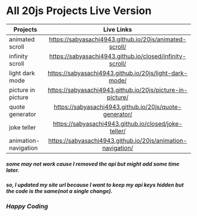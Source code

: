 # All 20js Projects Live Version

| Projects             |                         Live Links                          |
| -------------------- | :---------------------------------------------------------: |
| animated scroll      |   https://sabyasachi4943.github.io/20js/animated-scroll/    |
| infinity scroll      |  https://sabyasachi4943.github.io/closed/infinity-scroll/   |
| light dark mode      |   https://sabyasachi4943.github.io/20js/light-dark-mode/    |
| picture in picture   |  https://sabyasachi4943.github.io/20js/picture-in-picture/  |
| quote generator      |   https://sabyasachi4943.github.io/20js/quote-generator/    |
| joke teller          |    https://sabyasachi4943.github.io/closed/joke-teller/     |
| animation-navigation | https://sabyasachi4943.github.io/20js/animation-navigation/ |

##### some may not work cause I removed the api but might add some time later.

##### so, I updated my site url because I want to keep my api keys hidden but the code is the same(not a single change).

### _Happy Coding_
